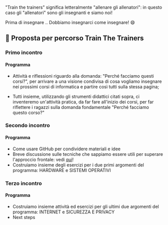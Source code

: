 "Train the trainers" significa letteralmente "allenare gli allenatori": in questo caso gli "allenatori" sono gli insegnanti e siamo noi!

Prima di insegnare .. Dobbiamo insegnarci come insegnare! :smile:

:calendar: Proposta per percorso Train The Trainers
----------------------------------------
### Primo incontro
#### Programma
* Attività e riflessioni riguardo alla domanda: "Perché facciamo questi corsi?", per arrivare a una visione condivisa di cosa vogliamo insegnare nei prossimi corsi di informatica e partire così tutti sulla stessa pagina;

* Tutti insieme, utilizzando gli strumenti didattici citati sopra, ci inventeremo un'attività pratica, da far fare all'inizio dei corsi, per far riflettere i ragazzi sulla domanda fondamentale "Perché facciamo questo corso?"

### Secondo incontro
#### Programma
* Come usare GitHub per condividere materiali e idee
* Breve discussione sulle tecniche che sappiamo essere utili per superare l'approccio frontale: vedi [qui](metodi-per-superare-approccio-frontale.pdf)!
* Costruiamo insieme degli esercizi per i due primi argomenti del programma: HARDWARE e SISTEMI OPERATIVI

### Terzo incontro
#### Programma
* Costruiamo insieme attività ed esercizi per gli ultimi due argomenti del programma: INTERNET e SICUREZZA E PRIVACY
* Next steps
